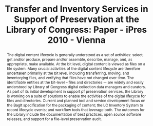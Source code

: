 ---
abstract: 'The digital content lifecycle is generally understood as a set of activities:
  select, get and/or produce, prepare and/or assemble, describe, manage, and, as appropriate,
  make available. At the bit level, digital content is viewed as files on a file system.
  Many crucial activities of the digital content lifecycle are therefore undertaken
  primarily at the bit level, including transferring, moving, and inventorying files,
  and verifying that files have not changed over time. The identifiable entities at
  the bit-level – files and directories -- are widely and easily understood by Library
  of Congress digital collection data managers and curators. As part of its initial
  development in support pf preservation services, the Library is working on a suite
  of solutions to enable the activities of the digital lifecycle for files and directories.
  Current and planned tool and service development focus on the BagIt specification
  for the packaging of content; the LC Inventory System to record lifecycle events;
  and workflow tools that leverage both. The outcomes for the Library include the
  documentation of best practices, open source software releases, and support for
  a file-level preservation audit.'
creators:
- Johnston, Leslie
date: null
document_url: https://services.phaidra.univie.ac.at/api/object/o:185485/download
grand_parent: iPRES
institutions: []
keywords: []
landing_page_url: https://phaidra.univie.ac.at/o:185485
language: eng
layout: publication
license: CC BY-SA 2.0 AT
notes_url: null
parent: iPRES 2010
presentation_url: null
size: 377920
source_name: iPRES
title: 'Transfer and Inventory Services in Support of Preservation at the Library
  of Congress: Paper - iPres 2010 - Vienna'
type: paper
year: 2010
---